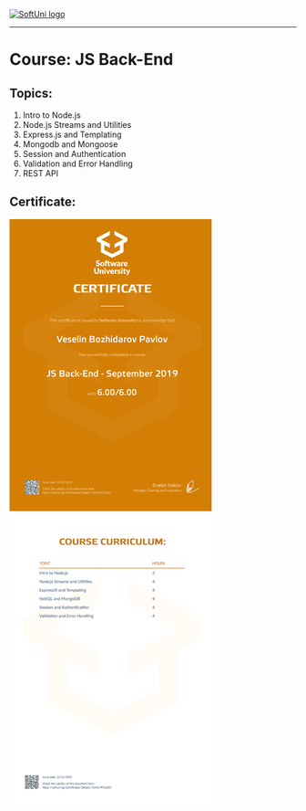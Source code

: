 <a href="https://softuni.bg/trainings/courses" rel="Courses">  ![SoftUni logo][logo] <a/>

[logo]: http://innovationstarterbox.bg/wp-content/uploads/2016/05/Softuni_logo_trasparent.png "Logo Title Text 2"

---

# Course: JS Back-End

## Topics:
01. Intro to Node.js
02. Node.js Streams and Utilities
03. Express.js and Templating
04. Mongodb and Mongoose
05. Session and Authentication
06. Validation and Error Handling
07. REST API

## Certificate: 
<img src="certificate.jpeg"/>

